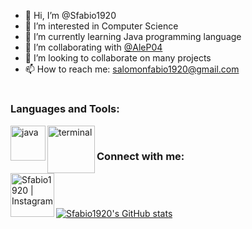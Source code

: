 - 👋 Hi, I’m @Sfabio1920
- 👀 I’m interested in Computer Science
- 🌱 I’m currently learning Java programming language
- 👯 I’m collaborating with [@AleP04](https://github.com/AleP04)
- 💞️ I’m looking to collaborate on many projects
- 📫 How to reach me: salomonfabio1920@gmail.com

#

### Languages and Tools:

<img align="left" alt="java" width="56px" src="https://user-images.githubusercontent.com/71639745/128352131-f4ed0be7-fbde-493b-838a-35d57d112831.png" />

<img align="left" alt="terminal" width="76px" src="https://upload.wikimedia.org/wikipedia/commons/thumb/4/4b/Bash_Logo_Colored.svg/1200px-Bash_Logo_Colored.svg.png" />

<br />

###
###

### Connect with me:

[<img align="left" alt="Sfabio1920 | Instagram" width="70px" src="https://cdn.jsdelivr.net/npm/simple-icons@v3/icons/instagram.svg" />](https://www.instagram.com/fabioo_salomon/)

<br />

###

#

[![Sfabio1920's GitHub stats](https://github-readme-stats.vercel.app/api?username=Sfabio1920&bg_color=30,e96443,904e95&title_color=fff&text_color=fff)](https://github.com/anuraghazra/github-readme-stats)
